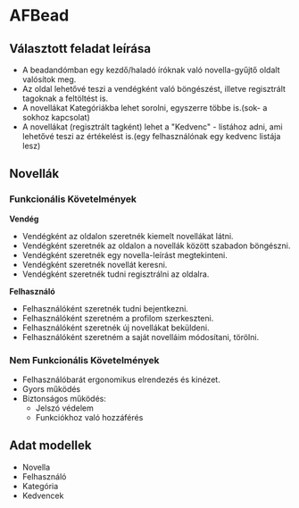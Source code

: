 # AFBead
## Választott feladat leírása
- A beadandómban egy kezdő/haladó íróknak való novella-gyűjtő oldalt valósítok meg.
- Az oldal lehetővé teszi a vendégként való böngészést, illetve regisztrált tagoknak a feltöltést is.
- A novellákat Kategóriákba lehet sorolni, egyszerre többe is.(sok- a sokhoz kapcsolat)
- A novellákat (regisztrált tagként) lehet a "Kedvenc" - listához adni, ami lehetővé teszi az értékelést is.(egy felhasználónak egy kedvenc listája lesz)

## Novellák
### Funkcionális Követelmények

**Vendég**
- Vendégként az oldalon szeretnék kiemelt novellákat látni.
- Vendégként szeretnék az oldalon a novellák között szabadon böngészni.
- Vendégként szeretnék egy novella-leírást megtekinteni.
- Vendégként szeretnék novellát keresni.
- Vendégként szeretnék tudni regisztrálni az oldalra.

**Felhasználó**
- Felhasználóként szeretnék tudni bejentkezni.
- Felhasználóként szeretném a profilom szerkeszteni.	
- Felhasználóként szeretnék új novellákat beküldeni.
- Felhasználóként szeretném a saját novelláim módosítani, törölni.

### Nem Funkcionális Követelmények
- Felhasználóbarát ergonomikus elrendezés és kinézet.
- Gyors működés
- Biztonságos működés: 
	- Jelszó védelem
	- Funkciókhoz való hozzáférés
	
## Adat modellek
- Novella
- Felhasználó
- Kategória
- Kedvencek
